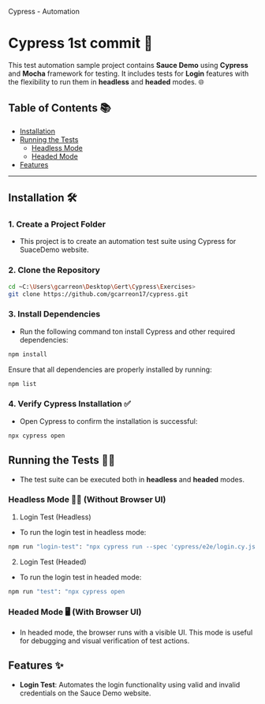 Cypress - Automation
# Cypress 1st commit 🚀

This test automation sample project contains **Sauce Demo** using **Cypress** and **Mocha** framework for testing. It includes tests for **Login** features with the flexibility to run them in **headless** and **headed** modes. 🌐

## Table of Contents 📚

- [Installation](#installation)
- [Running the Tests](#running-the-tests)
  - [Headless Mode](#headless-mode)
  - [Headed Mode](#headed-mode)
- [Features](#features)

---

## Installation 🛠️

### 1. Create a Project Folder
- This project is to create an automation test suite using Cypress for SuaceDemo website.

### 2. Clone the Repository

```bash
cd ~C:\Users\gcarreon\Desktop\Gert\Cypress\Exercises> 
git clone https://github.com/gcarreon17/cypress.git
```
### 3. Install Dependencies

- Run the following command ton install Cypress and other required dependencies:
 
 ```bash
 npm install
 ```
  Ensure that all dependencies are properly installed by running:
 
 ```bash
 npm list
 ```

 ### 4. Verify Cypress Installation ✅
 
 - Open Cypress to confirm the installation is successful:
 
 ```bash
 npx cypress open
 ```

## Running the Tests 🏃‍♂️
- The test suite can be executed both in **headless** and **headed** modes.

### Headless Mode 🧑‍💻 (Without Browser UI)

1. Login Test (Headless)
- To run the login test in headless mode:

```bash
npm run "login-test": "npx cypress run --spec 'cypress/e2e/login.cy.js' --browser chrome"
```

2. Login Test (Headed)
- To run the login test in headed mode:

```bash
npm run "test": "npx cypress open
```

### Headed Mode 🖥️ (With Browser UI)
- In headed mode, the browser runs with a visible UI. This mode is useful for debugging and visual verification of test actions.


## Features ✨

- **Login Test**: Automates the login functionality using valid and invalid credentials on the Sauce Demo website.
